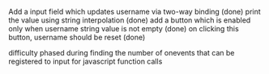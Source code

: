 Add a input field which updates username via two-way binding (done)
print the value using string interpolation (done)
add a button which is enabled only when username string value is not empty (done)
on clicking this button, username should be reset (done)

difficulty phased during finding the number of onevents that can be registered to input for javascript function calls